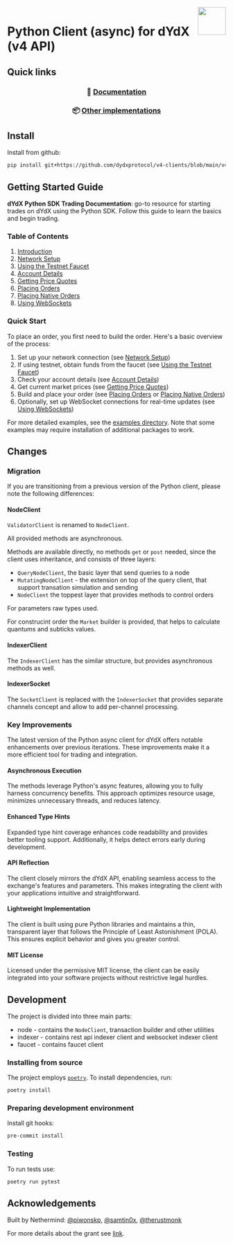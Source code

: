 <img src="https://dydx.exchange/icon.svg" height="64px" align="right" />

# Python Client (async) for dYdX (v4 API)

## Quick links

<div align="center">

### 📘 [Documentation](https://docs.dydx.exchange) 
### 📦 [Other implementations](https://github.com/dydxprotocol/v4-clients)

</div>

## Install
Install from github:

```bash
pip install git+https://github.com/dydxprotocol/v4-clients/blob/main/v4-client-py-v2
```

## Getting Started Guide

**dYdX Python SDK Trading Documentation**: go-to resource for starting trades on dYdX using the Python SDK. Follow this guide to learn the basics and begin trading.

### Table of Contents

1. [Introduction](./documentation/intro.md)
2. [Network Setup](./documentation/network_setup.md)
3. [Using the Testnet Faucet](./documentation/using_testnet_faucet.md)
4. [Account Details](./documentation/account_details.md)
5. [Getting Price Quotes](./documentation/getting_price_quotes.md)
6. [Placing Orders](./documentation/placing_orders.md)
7. [Placing Native Orders](./documentation/placing_native_orders.md)
8. [Using WebSockets](./documentation/using_websockets.md)

### Quick Start

To place an order, you first need to build the order. Here's a basic overview of the process:

1. Set up your network connection (see [Network Setup](./documentation/network_setup.md))
2. If using testnet, obtain funds from the faucet (see [Using the Testnet Faucet](./documentation/using_testnet_faucet.md))
3. Check your account details (see [Account Details](./documentation/account_details.md))
4. Get current market prices (see [Getting Price Quotes](./documentation/getting_price_quotes.md))
5. Build and place your order (see [Placing Orders](./placing_orders.md) or [Placing Native Orders](./documentation/placing_native_orders.md))
6. Optionally, set up WebSocket connections for real-time updates (see [Using WebSockets](./documentation/using_websockets.md))

For more detailed examples, see the [examples directory](/examples). Note that some examples may require installation of additional packages to work.

## Changes

### Migration

If you are transitioning from a previous version of the Python client, please note the following differences:

#### NodeClient

`ValidatorClient` is renamed to `NodeClient`.

All provided methods are asynchronous.

Methods are available directly, no methods `get` or `post` needed, since the client uses inheritance, and consists of three layers:

- `QueryNodeClient`, the basic layer that send queries to a node
- `MutatingNodeClient` - the extension on top of the query client, that support transation simulation and sending
- `NodeClient` the toppest layer that provides methods to control orders

For parameters raw types used.

For construcint order the `Market` builder is provided, that helps to calculate quantums and subticks values.

#### IndexerClient

The `IndexerClient` has the similar structure, but provides
asynchronous methods as well.

#### IndexerSocket

The `SocketClient` is replaced with the `IndexerSocket` that provides separate channels concept and allow to add per-channel processing.

### Key Improvements

The latest version of the Python async client for dYdX offers notable enhancements over previous iterations. These improvements make it a more efficient tool for trading and integration.

#### Asynchronous Execution

The methods leverage Python's async features, allowing you to fully harness concurrency benefits. This approach optimizes resource usage, minimizes unnecessary threads, and reduces latency.

#### Enhanced Type Hints

Expanded type hint coverage enhances code readability and provides better tooling support. Additionally, it helps detect errors early during development.

#### API Reflection

The client closely mirrors the dYdX API, enabling seamless access to the exchange's features and parameters. This makes integrating the client with your applications intuitive and straightforward.

#### Lightweight Implementation
The client is built using pure Python libraries and maintains a thin, transparent layer that follows the Principle of Least Astonishment (POLA). This ensures explicit behavior and gives you greater control.

#### MIT License
Licensed under the permissive MIT license, the client can be easily integrated into your software projects without restrictive legal hurdles.

## Development
The project is divided into three main parts:
* node - contains the `NodeClient`, transaction builder and other utilities
* indexer - contains rest api indexer client and websocket indexer client
* faucet - contains faucet client

### Installing from source
The project employs [`poetry`](https://python-poetry.org/). To install dependencies, run:

```bash
poetry install
```

### Preparing development environment
Install git hooks:
```bash
pre-commit install
```

### Testing
To run tests use:

```bash
poetry run pytest
```

## Acknowledgements

Built by Nethermind: [@piwonskp](https://github.com/piwonskp), [@samtin0x](https://github.com/samtin0x),  [@therustmonk](https://github.com/therustmonk)

For more details about the grant see [link](https://www.dydxgrants.com/grants/python-trading-client).
